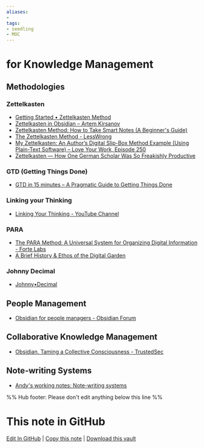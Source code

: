 ```yaml
---
aliases: 
- 
tags:
- seedling
- MOC
---
```


# for Knowledge Management

## Methodologies

### Zettelkasten
- [Getting Started • Zettelkasten Method](https://zettelkasten.de/posts/overview/)
- [Zettelkasten in Obsidian – Artem Kirsanov](https://www.youtube.com/watch?v=E6ySG7xYgjY)
- [Zettelkasten Method: How to Take Smart Notes (A Beginner's Guide)](https://leananki.com/zettelkasten-method-smart-notes/)
- [The Zettelkasten Method - LessWrong](https://www.lesswrong.com/posts/NfdHG6oHBJ8Qxc26s/the-zettelkasten-method-1)
- [My Zettelkasten: An Author’s Digital Slip-Box Method Example (Using Plain-Text Software) – Love Your Work, Episode 250](https://kadavy.net/blog/posts/zettelkasten-method-slip-box-digital-example/)
- [Zettelkasten — How One German Scholar Was So Freakishly Productive](https://writingcooperative.com/zettelkasten-how-one-german-scholar-was-so-freakishly-productive-997e4e0ca125)

### GTD (Getting Things Done)
- [GTD in 15 minutes – A Pragmatic Guide to Getting Things Done](https://hamberg.no/gtd)

### Linking your Thinking
- [Linking Your Thinking - YouTube Channel](https://www.youtube.com/channel/UC85D7ERwhke7wVqskV_DZUA)

### PARA
- [The PARA Method: A Universal System for Organizing Digital Information - Forte Labs](https://fortelabs.co/blog/para/)
- [A Brief History & Ethos of the Digital Garden](https://maggieappleton.com/garden-history)

### Johnny Decimal
- [Johnny•Decimal](https://johnnydecimal.com/)

## People Management
- [Obsidian for people managers - Obsidian Forum](https://forum.obsidian.md/t/obsidian-for-people-managers/25495)

## Collaborative Knowledge Management
- [Obsidian, Taming a Collective Consciousness - TrustedSec](https://www.trustedsec.com/blog/obsidian-taming-a-collective-consciousness/)

## Note-writing Systems
- [Andy's working notes: Note-writing systems](https://notes.andymatuschak.org/zhmLXArqiCMDr9Q13ViqN3hh3SmrKzjQxWAr)

%% Hub footer: Please don't edit anything below this line %%

# This note in GitHub

<span class="git-footer">[Edit In GitHub](https://github.dev/obsidian-community/obsidian-hub/blob/main/04%20-%20Guides%2C%20Workflows%2C%20%26%20Courses/for%20Knowledge%20Management.md "git-hub-edit-note") | [Copy this note](https://raw.githubusercontent.com/obsidian-community/obsidian-hub/main/04%20-%20Guides%2C%20Workflows%2C%20%26%20Courses/for%20Knowledge%20Management.md "git-hub-copy-note") | [Download this vault](https://github.com/obsidian-community/obsidian-hub/archive/refs/heads/main.zip "git-hub-download-vault") </span>
